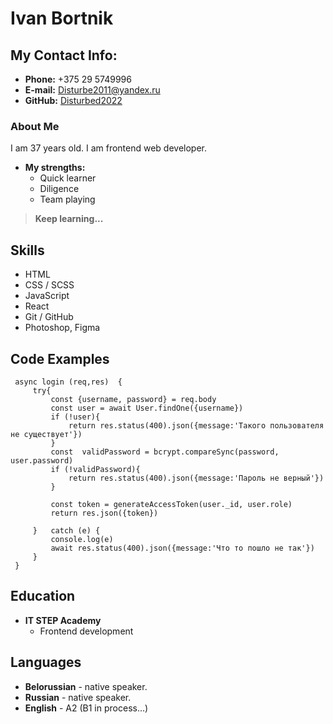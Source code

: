# Ivan Bortnik
## My Contact Info:

* **Phone:** +375 29 5749996
* **E-mail:** [Disturbe2011@yandex.ru](Disturbe2011@yandex.ru)
* **GitHub:** [Disturbed2022](https://github.com/Disturbed2022)


### About Me
I am 37 years old. I am frontend web developer.

* **My strengths:**
    * Quick learner
    * Diligence
    * Team playing
> **Keep learning...**

## Skills
* HTML
* CSS / SCSS
* JavaScript
* React
* Git / GitHub
* Photoshop, Figma
## Code Examples
```
 async login (req,res)  {
     try{
         const {username, password} = req.body
         const user = await User.findOne({username})
         if (!user){
             return res.status(400).json({message:'Такого пользователя не существует'})
         }
         const  validPassword = bcrypt.compareSync(password, user.password)
         if (!validPassword){
             return res.status(400).json({message:'Пароль не верный'})
         }

         const token = generateAccessToken(user._id, user.role)
         return res.json({token})

     }   catch (e) {
         console.log(e)
         await res.status(400).json({message:'Что то пошло не так'})
     }
 }

```
## Education
* **IT STEP Academy**
    * Frontend development
## Languages
* **Belorussian** - native speaker.
* **Russian** - native speaker.
* **English** - A2 (B1 in process...)
